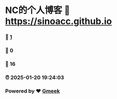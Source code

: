 # NC的个人博客 :link: https://sinoacc.github.io 
### :page_facing_up: [1](https://sinoacc.github.io/tag.html) 
### :speech_balloon: 0 
### :hibiscus: 16 
### :alarm_clock: 2025-01-20 19:24:03 
### Powered by :heart: [Gmeek](https://github.com/Meekdai/Gmeek)

